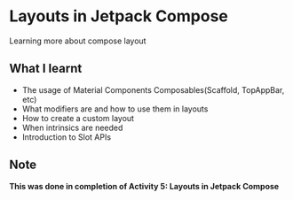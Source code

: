 # Layouts in Jetpack Compose
Learning more about compose layout

## What I learnt
- The usage of Material Components Composables(Scaffold, TopAppBar, etc)
- What modifiers are and how to use them in layouts
- How to create a custom layout 
- When intrinsics are needed
- Introduction to Slot APIs

## Note 
**This was done in completion of Activity 5: Layouts in Jetpack Compose**
